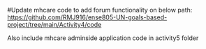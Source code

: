 #Update mhcare code to add forum functionality on below path:
https://github.com/RMJ916/ense805-UN-goals-based-project/tree/main/Activity4/code

Also include mhcare adminside application code in activity5 folder
